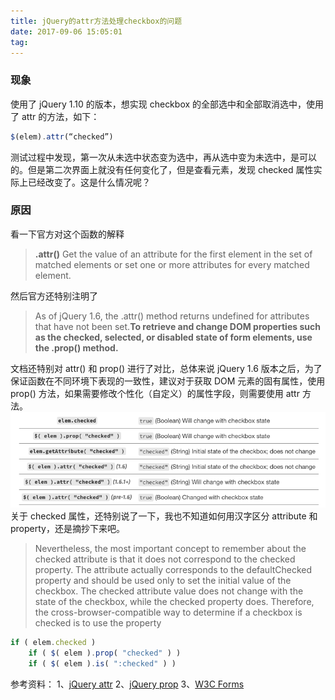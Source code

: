 ```yaml
---
title: jQuery的attr方法处理checkbox的问题
date: 2017-09-06 15:05:01
tag: 
---
```



### 现象
使用了 jQuery 1.10 的版本，想实现 checkbox 的全部选中和全部取消选中，使用了 attr 的方法，如下：
```javascript
$(elem).attr(“checked”)
```
测试过程中发现，第一次从未选中状态变为选中，再从选中变为未选中，是可以的。但是第二次界面上就没有任何变化了，但是查看元素，发现 checked 属性实际上已经改变了。这是什么情况呢？

### 原因
看一下官方对这个函数的解释
> **.attr()**
Get the value of an attribute for the first element in the set of matched elements or set one or more attributes for every matched element.

然后官方还特别注明了
> As of jQuery 1.6, the .attr() method returns undefined for attributes that have not been set.**To retrieve and change DOM properties such as the checked, selected, or disabled state of form elements, use the .prop() method.**

文档还特别对 attr() 和 prop() 进行了对比，总体来说 jQuery 1.6 版本之后，为了保证函数在不同环境下表现的一致性，建议对于获取 DOM 元素的固有属性，使用 prop() 方法，如果需要修改个性化（自定义）的属性字段，则需要使用 attr 方法。
![](./20170906-jquery-attr/39469-20170906150427897-1646491621.png)
关于 checked 属性，还特别说了一下，我也不知道如何用汉字区分 attribute 和 property，还是摘抄下来吧。

> Nevertheless, the most important concept to remember about the checked attribute is that it does not correspond to the checked property. The attribute actually corresponds to the defaultChecked property and should be used only to set the initial value of the checkbox. The checked attribute value does not change with the state of the checkbox, while the checked property does. Therefore, the cross-browser-compatible way to determine if a checkbox is checked is to use the property

```javascript
if ( elem.checked )
    if ( $( elem ).prop( "checked" ) )
    if ( $( elem ).is( ":checked" ) )
```

参考资料：
1、[jQuery attr](http://api.jquery.com/attr/)
2、[jQuery prop](http://api.jquery.com/prop/)
3、[W3C Forms](https://www.w3.org/TR/html401/interact/forms.html#h-17.4)












